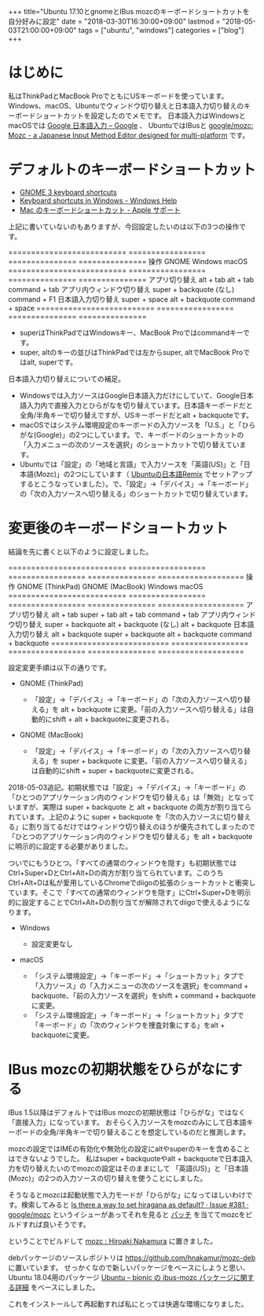 +++
title="Ubuntu 17.10とgnomeとIBus mozcのキーボードショートカットを自分好みに設定"
date = "2018-03-30T16:30:00+09:00"
lastmod = "2018-05-03T21:00:00+09:00"
tags = ["ubuntu", "windows"]
categories = ["blog"]
+++


# はじめに

私はThinkPadとMacBook ProでともにUSキーボードを使っています。
Windows、macOS、Ubuntuでウィンドウ切り替えと日本語入力切り替えのキーボードショートカットを設定したのでメモです。
日本語入力はWindowsとmacOSでは [Google 日本語入力 – Google](https://www.google.co.jp/ime/) 、
UbuntuではIBusと [google/mozc: Mozc - a Japanese Input Method Editor designed for multi-platform](https://github.com/google/mozc) です。

# デフォルトのキーボードショートカット

* [GNOME 3 keyboard shortcuts](https://gist.github.com/rothgar/7079722)
* [Keyboard shortcuts in Windows - Windows Help](https://support.microsoft.com/en-us/help/12445/windows-keyboard-shortcuts)
* [Mac のキーボードショートカット - Apple サポート](https://support.apple.com/ja-jp/HT201236)

上記に書いていないのもありますが、今回設定したいのは以下の3つの操作です。

========================== ================= =============== ===============
操作                       GNOME             Windows         macOS
========================== ================= =============== ===============
アプリ切り替え             alt + tab         alt + tab       command + tab
アプリ内ウィンドウ切り替え super + backquote (なし)          command + F1
日本語入力切り替え         super + space     alt + backquote command + space
========================== ================= =============== ===============

* superはThinkPadではWindowsキー、MacBook Proではcommandキーです。
* super, altのキーの並びはThinkPadでは左からsuper, altでMacBook Proではalt, superです。

日本語入力切り替えについての補足。
* Windowsでは入力ソースはGoogle日本語入力だけにしていて、Google日本語入力内で直接入力とひらがなを切り替えています。日本語キーボードだと全角/半角キーで切り替えですが、USキーボードだとalt + backquoteです。
* macOSではシステム環境設定のキーボードの入力ソースを「U.S.」と「ひらがな(Google)」の2つにしています。で、キーボードのショートカットの「入力メニューの次のソースを選択」のショートカットで切り替えています。
* Ubuntuでは「設定」の「地域と言語」で入力ソースを「英語(US)」と「日本語(Mozc)」の2つにしています（ [Ubuntuの日本語Remix](https://www.ubuntulinux.jp/japanese) でセットアップするとこうなっていました）。で、「設定」→「デバイス」→「キーボード」の「次の入力ソースへ切り替える」のショートカットで切り替えています。

# 変更後のキーボードショートカット

結論を先に書くと以下のように設定しました。

========================== ================= ================= =============== ===================
操作                       GNOME (ThinkPad)  GNOME (MacBook)   Windows         macOS
========================== ================= ================= =============== ===================
アプリ切り替え             alt + tab         super + tab       alt + tab       command + tab
アプリ内ウィンドウ切り替え super + backquote alt + backquote   (なし)          alt + backquote
日本語入力切り替え         alt + backquote   super + backquote alt + backquote command + backquote
========================== ================= ================= =============== ===================

設定変更手順は以下の通りです。

* GNOME (ThinkPad)

    * 「設定」→「デバイス」→「キーボード」の「次の入力ソースへ切り替える」を alt + backquote に変更。「前の入力ソースへ切り替える」は自動的にshift + alt + backquoteに変更される。

* GNOME (MacBook)

    * 「設定」→「デバイス」→「キーボード」の「次の入力ソースへ切り替える」を super + backquote に変更。「前の入力ソースへ切り替える」は自動的にshift + super + backquoteに変更される。

2018-05-03追記。初期状態では「設定」→「デバイス」→「キーボード」の「ひとつのアプリケーション内のウィンドウを切り替える」は「無効」となっていますが、実際は super + backquote と alt + backquote の両方が割り当てられています。上記のように super + backquote を「次の入力ソースに切り替える」に割り当てるだけではウィンドウ切り替えのほうが優先されてしまったので「ひとつのアプリケーション内のウィンドウを切り替える」を alt + backquote に明示的に設定する必要がありました。

ついでにもうひとつ。「すべての通常のウィンドウを隠す」も初期状態ではCtrl+Super+DとCtrl+Alt+Dの両方が割り当てられています。このうちCtrl+Alt+Dは私が愛用しているChromeでdiigoの拡張のショートカットと衝突しています。そこで「すべての通常のウィンドウを隠す」にCtrl+Super+Dを明示的に設定することでCtrl+Alt+Dの割り当てが解除されてdiigoで使えるようになります。

* Windows

   * 設定変更なし

* macOS

    * 「システム環境設定」→「キーボード」→「ショートカット」タブで「入力ソース」の「入力メニューの次のソースを選択」をcommand + backquote、「前の入力ソースを選択」をshift + command + backquoteに変更。
    * 「システム環境設定」→「キーボード」→「ショートカット」タブで「キーボード」の「次のウィンドウを捜査対象にする」をalt + backquoteに変更。


# IBus mozcの初期状態をひらがなにする

IBus 1.5以降はデフォルトではIBus mozcの初期状態は「ひらがな」ではなく「直接入力」になっています。
おそらく入力ソースをmozcのみにして日本語キーボードの全角/半角キーで切り替えることを想定しているのだと推測します。

mozcの設定ではIMEの有効化や無効化の設定にaltやsuperのキーを含めることはできないようでした。
私はsuper + backquoteやalt + backquoteで日本語入力を切り替えたいのでmozcの設定はそのままにして
「英語(US)」と「日本語(Mozc)」の2つの入力ソースの切り替えを使うことにしました。

そうなるとmozcは起動状態で入力モードが「ひらがな」になってほしいわけです。検索してみると
[Is there a way to set hiragana as default? · Issue #381 · google/mozc](https://github.com/google/mozc/issues/381) というイシューがあってそれを見ると [パッチ](https://github.com/hnakamur/mozc-deb/blob/90658a834d2905fe7b4aef2be4c39647689a4fd1/debian/patches/activate-on-launch.patch) を当ててmozcをビルドすれば良いそうです。

ということでビルドして 
[mozc : Hiroaki Nakamura](https://launchpad.net/~hnakamur/+archive/ubuntu/mozc)
に置きました。

debパッケージのソースレポジトリは https://github.com/hnakamur/mozc-deb に置いています。
せっかくなので新しいパッケージをベースにしようと思い、Ubuntu 18.04用のパッケージ [Ubuntu – bionic の ibus-mozc パッケージに関する詳細](https://packages.ubuntu.com/bionic/ibus-mozc) をベースにしました。

これをインストールして再起動すれば私にとっては快適な環境になりました。
